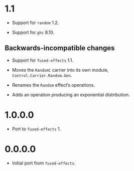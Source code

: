 # 1.1

- Support for `random` 1.2.

- Support for `ghc` 8.10.


## Backwards-incompatible changes

- Support for `fused-effects` 1.1.

- Moves the `RandomC` carrier into its own module, `Control.Carrier.Random.Gen`.

- Renames the `Random` effect’s operations.

- Adds an operation producing an exponential distribution.


# 1.0.0.0

- Port to `fused-effects` 1.


# 0.0.0.0

- Initial port from `fused-effects`.
